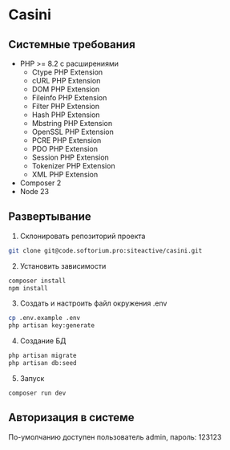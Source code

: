 # Casini

## Системные требования
- PHP >= 8.2 с расширениями
    - Ctype PHP Extension
    - cURL PHP Extension
    - DOM PHP Extension
    - Fileinfo PHP Extension
    - Filter PHP Extension
    - Hash PHP Extension
    - Mbstring PHP Extension
    - OpenSSL PHP Extension
    - PCRE PHP Extension
    - PDO PHP Extension
    - Session PHP Extension
    - Tokenizer PHP Extension
    - XML PHP Extension
- Composer 2
- Node 23


## Развертывание
1. Склонировать репозиторий проекта
```sh
git clone git@code.softorium.pro:siteactive/casini.git
```

2. Установить зависимости
```sh
composer install
npm install
```

3. Создать и настроить файл окружения .env
```sh
cp .env.example .env
php artisan key:generate
```

4. Создание БД
```sh
php artisan migrate
php artisan db:seed
```

5. Запуск
```
composer run dev
```

## Авторизация в системе

По-умолчанию доступен пользователь admin, пароль: 123123
